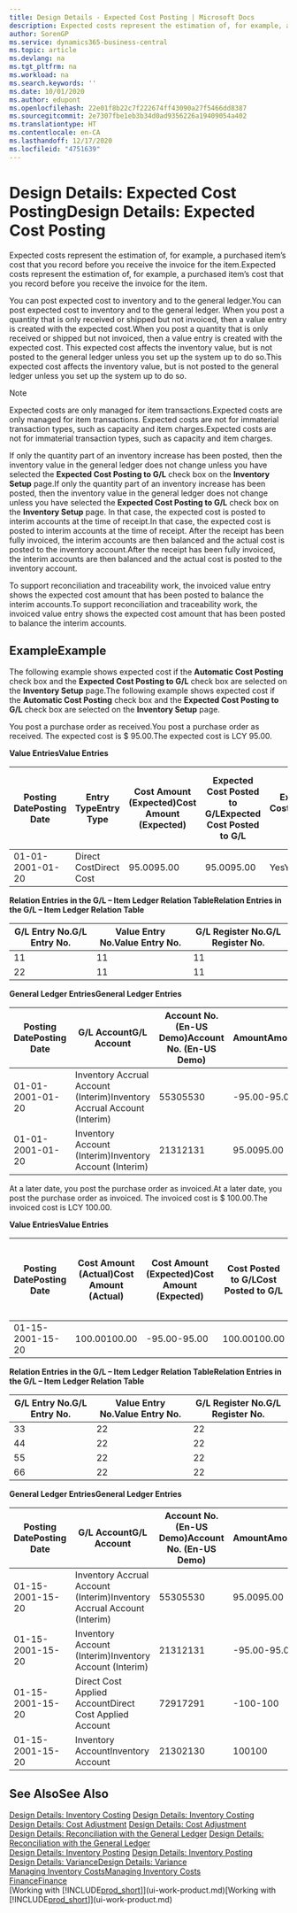 ```yaml
---
title: Design Details - Expected Cost Posting | Microsoft Docs
description: Expected costs represent the estimation of, for example, a purchased item’s cost that you record before you receive the invoice for the item.
author: SorenGP
ms.service: dynamics365-business-central
ms.topic: article
ms.devlang: na
ms.tgt_pltfrm: na
ms.workload: na
ms.search.keywords: ''
ms.date: 10/01/2020
ms.author: edupont
ms.openlocfilehash: 22e01f8b22c7f222674ff43090a27f5466dd8387
ms.sourcegitcommit: 2e7307fbe1eb3b34d0ad9356226a19409054a402
ms.translationtype: HT
ms.contentlocale: en-CA
ms.lasthandoff: 12/17/2020
ms.locfileid: "4751639"
---
```

# <a name="design-details-expected-cost-posting"></a><span data-ttu-id="e730b-103">Design Details: Expected Cost Posting</span><span class="sxs-lookup"><span data-stu-id="e730b-103">Design Details: Expected Cost Posting</span></span>
<span data-ttu-id="e730b-104">Expected costs represent the estimation of, for example, a purchased item’s cost that you record before you receive the invoice for the item.</span><span class="sxs-lookup"><span data-stu-id="e730b-104">Expected costs represent the estimation of, for example, a purchased item’s cost that you record before you receive the invoice for the item.</span></span>  

 <span data-ttu-id="e730b-105">You can post expected cost to inventory and to the general ledger.</span><span class="sxs-lookup"><span data-stu-id="e730b-105">You can post expected cost to inventory and to the general ledger.</span></span> <span data-ttu-id="e730b-106">When you post a quantity that is only received or shipped but not invoiced, then a value entry is created with the expected cost.</span><span class="sxs-lookup"><span data-stu-id="e730b-106">When you post a quantity that is only received or shipped but not invoiced, then a value entry is created with the expected cost.</span></span> <span data-ttu-id="e730b-107">This expected cost affects the inventory value, but is not posted to the general ledger unless you set up the system up to do so.</span><span class="sxs-lookup"><span data-stu-id="e730b-107">This expected cost affects the inventory value, but is not posted to the general ledger unless you set up the system up to do so.</span></span>  

> [!NOTE]  
>  <span data-ttu-id="e730b-108">Expected costs are only managed for item transactions.</span><span class="sxs-lookup"><span data-stu-id="e730b-108">Expected costs are only managed for item transactions.</span></span> <span data-ttu-id="e730b-109">Expected costs are not for immaterial transaction types, such as capacity and item charges.</span><span class="sxs-lookup"><span data-stu-id="e730b-109">Expected costs are not for immaterial transaction types, such as capacity and item charges.</span></span>  

 <span data-ttu-id="e730b-110">If only the quantity part of an inventory increase has been posted, then the inventory value in the general ledger does not change unless you have selected the **Expected Cost Posting to G/L** check box on the **Inventory Setup** page.</span><span class="sxs-lookup"><span data-stu-id="e730b-110">If only the quantity part of an inventory increase has been posted, then the inventory value in the general ledger does not change unless you have selected the **Expected Cost Posting to G/L** check box on the **Inventory Setup** page.</span></span> <span data-ttu-id="e730b-111">In that case, the expected cost is posted to interim accounts at the time of receipt.</span><span class="sxs-lookup"><span data-stu-id="e730b-111">In that case, the expected cost is posted to interim accounts at the time of receipt.</span></span> <span data-ttu-id="e730b-112">After the receipt has been fully invoiced, the interim accounts are then balanced and the actual cost is posted to the inventory account.</span><span class="sxs-lookup"><span data-stu-id="e730b-112">After the receipt has been fully invoiced, the interim accounts are then balanced and the actual cost is posted to the inventory account.</span></span>  

 <span data-ttu-id="e730b-113">To support reconciliation and traceability work, the invoiced value entry shows the expected cost amount that has been posted to balance the interim accounts.</span><span class="sxs-lookup"><span data-stu-id="e730b-113">To support reconciliation and traceability work, the invoiced value entry shows the expected cost amount that has been posted to balance the interim accounts.</span></span>  

## <a name="example"></a><span data-ttu-id="e730b-114">Example</span><span class="sxs-lookup"><span data-stu-id="e730b-114">Example</span></span>  
 <span data-ttu-id="e730b-115">The following example shows expected cost if the **Automatic Cost Posting** check box and the **Expected Cost Posting to G/L** check box are selected on the **Inventory Setup** page.</span><span class="sxs-lookup"><span data-stu-id="e730b-115">The following example shows expected cost if the **Automatic Cost Posting** check box and the **Expected Cost Posting to G/L** check box are selected on the **Inventory Setup** page.</span></span>  

 <span data-ttu-id="e730b-116">You post a purchase order as received.</span><span class="sxs-lookup"><span data-stu-id="e730b-116">You post a purchase order as received.</span></span> <span data-ttu-id="e730b-117">The expected cost is $ 95.00.</span><span class="sxs-lookup"><span data-stu-id="e730b-117">The expected cost is LCY 95.00.</span></span>  

 <span data-ttu-id="e730b-118">**Value Entries**</span><span class="sxs-lookup"><span data-stu-id="e730b-118">**Value Entries**</span></span>  

|<span data-ttu-id="e730b-119">Posting Date</span><span class="sxs-lookup"><span data-stu-id="e730b-119">Posting Date</span></span>|<span data-ttu-id="e730b-120">Entry Type</span><span class="sxs-lookup"><span data-stu-id="e730b-120">Entry Type</span></span>|<span data-ttu-id="e730b-121">Cost Amount (Expected)</span><span class="sxs-lookup"><span data-stu-id="e730b-121">Cost Amount (Expected)</span></span>|<span data-ttu-id="e730b-122">Expected Cost Posted to G/L</span><span class="sxs-lookup"><span data-stu-id="e730b-122">Expected Cost Posted to G/L</span></span>|<span data-ttu-id="e730b-123">Expected Cost</span><span class="sxs-lookup"><span data-stu-id="e730b-123">Expected Cost</span></span>|<span data-ttu-id="e730b-124">Item Ledger Entry No.</span><span class="sxs-lookup"><span data-stu-id="e730b-124">Item Ledger Entry No.</span></span>|<span data-ttu-id="e730b-125">Entry No.</span><span class="sxs-lookup"><span data-stu-id="e730b-125">Entry No.</span></span>|  
|------------------|----------------|------------------------------|----------------------------------|-------------------|---------------------------|---------------|  
|<span data-ttu-id="e730b-126">01-01-20</span><span class="sxs-lookup"><span data-stu-id="e730b-126">01-01-20</span></span>|<span data-ttu-id="e730b-127">Direct Cost</span><span class="sxs-lookup"><span data-stu-id="e730b-127">Direct Cost</span></span>|<span data-ttu-id="e730b-128">95.00</span><span class="sxs-lookup"><span data-stu-id="e730b-128">95.00</span></span>|<span data-ttu-id="e730b-129">95.00</span><span class="sxs-lookup"><span data-stu-id="e730b-129">95.00</span></span>|<span data-ttu-id="e730b-130">Yes</span><span class="sxs-lookup"><span data-stu-id="e730b-130">Yes</span></span>|<span data-ttu-id="e730b-131">1</span><span class="sxs-lookup"><span data-stu-id="e730b-131">1</span></span>|<span data-ttu-id="e730b-132">1</span><span class="sxs-lookup"><span data-stu-id="e730b-132">1</span></span>|  

 <span data-ttu-id="e730b-133">**Relation Entries in the G/L – Item Ledger Relation Table**</span><span class="sxs-lookup"><span data-stu-id="e730b-133">**Relation Entries in the G/L – Item Ledger Relation Table**</span></span>  

|<span data-ttu-id="e730b-134">G/L Entry No.</span><span class="sxs-lookup"><span data-stu-id="e730b-134">G/L Entry No.</span></span>|<span data-ttu-id="e730b-135">Value Entry No.</span><span class="sxs-lookup"><span data-stu-id="e730b-135">Value Entry No.</span></span>|<span data-ttu-id="e730b-136">G/L Register No.</span><span class="sxs-lookup"><span data-stu-id="e730b-136">G/L Register No.</span></span>|  
|--------------------|---------------------|-----------------------|  
|<span data-ttu-id="e730b-137">1</span><span class="sxs-lookup"><span data-stu-id="e730b-137">1</span></span>|<span data-ttu-id="e730b-138">1</span><span class="sxs-lookup"><span data-stu-id="e730b-138">1</span></span>|<span data-ttu-id="e730b-139">1</span><span class="sxs-lookup"><span data-stu-id="e730b-139">1</span></span>|  
|<span data-ttu-id="e730b-140">2</span><span class="sxs-lookup"><span data-stu-id="e730b-140">2</span></span>|<span data-ttu-id="e730b-141">1</span><span class="sxs-lookup"><span data-stu-id="e730b-141">1</span></span>|<span data-ttu-id="e730b-142">1</span><span class="sxs-lookup"><span data-stu-id="e730b-142">1</span></span>|  

 <span data-ttu-id="e730b-143">**General Ledger Entries**</span><span class="sxs-lookup"><span data-stu-id="e730b-143">**General Ledger Entries**</span></span>  

|<span data-ttu-id="e730b-144">Posting Date</span><span class="sxs-lookup"><span data-stu-id="e730b-144">Posting Date</span></span>|<span data-ttu-id="e730b-145">G/L Account</span><span class="sxs-lookup"><span data-stu-id="e730b-145">G/L Account</span></span>|<span data-ttu-id="e730b-146">Account No. (En-US Demo)</span><span class="sxs-lookup"><span data-stu-id="e730b-146">Account No. (En-US Demo)</span></span>|<span data-ttu-id="e730b-147">Amount</span><span class="sxs-lookup"><span data-stu-id="e730b-147">Amount</span></span>|<span data-ttu-id="e730b-148">Entry No.</span><span class="sxs-lookup"><span data-stu-id="e730b-148">Entry No.</span></span>|  
|------------------|------------------|---------------------------------|------------|---------------|  
|<span data-ttu-id="e730b-149">01-01-20</span><span class="sxs-lookup"><span data-stu-id="e730b-149">01-01-20</span></span>|<span data-ttu-id="e730b-150">Inventory Accrual Account (Interim)</span><span class="sxs-lookup"><span data-stu-id="e730b-150">Inventory Accrual Account (Interim)</span></span>|<span data-ttu-id="e730b-151">5530</span><span class="sxs-lookup"><span data-stu-id="e730b-151">5530</span></span>|<span data-ttu-id="e730b-152">-95.00</span><span class="sxs-lookup"><span data-stu-id="e730b-152">-95.00</span></span>|<span data-ttu-id="e730b-153">2</span><span class="sxs-lookup"><span data-stu-id="e730b-153">2</span></span>|  
|<span data-ttu-id="e730b-154">01-01-20</span><span class="sxs-lookup"><span data-stu-id="e730b-154">01-01-20</span></span>|<span data-ttu-id="e730b-155">Inventory Account (Interim)</span><span class="sxs-lookup"><span data-stu-id="e730b-155">Inventory Account (Interim)</span></span>|<span data-ttu-id="e730b-156">2131</span><span class="sxs-lookup"><span data-stu-id="e730b-156">2131</span></span>|<span data-ttu-id="e730b-157">95.00</span><span class="sxs-lookup"><span data-stu-id="e730b-157">95.00</span></span>|<span data-ttu-id="e730b-158">1</span><span class="sxs-lookup"><span data-stu-id="e730b-158">1</span></span>|  

 <span data-ttu-id="e730b-159">At a later date, you post the purchase order as invoiced.</span><span class="sxs-lookup"><span data-stu-id="e730b-159">At a later date, you post the purchase order as invoiced.</span></span> <span data-ttu-id="e730b-160">The invoiced cost is $ 100.00.</span><span class="sxs-lookup"><span data-stu-id="e730b-160">The invoiced cost is LCY 100.00.</span></span>  

 <span data-ttu-id="e730b-161">**Value Entries**</span><span class="sxs-lookup"><span data-stu-id="e730b-161">**Value Entries**</span></span>  

|<span data-ttu-id="e730b-162">Posting Date</span><span class="sxs-lookup"><span data-stu-id="e730b-162">Posting Date</span></span>|<span data-ttu-id="e730b-163">Cost Amount (Actual)</span><span class="sxs-lookup"><span data-stu-id="e730b-163">Cost Amount (Actual)</span></span>|<span data-ttu-id="e730b-164">Cost Amount (Expected)</span><span class="sxs-lookup"><span data-stu-id="e730b-164">Cost Amount (Expected)</span></span>|<span data-ttu-id="e730b-165">Cost Posted to G/L</span><span class="sxs-lookup"><span data-stu-id="e730b-165">Cost Posted to G/L</span></span>|<span data-ttu-id="e730b-166">Expected Cost</span><span class="sxs-lookup"><span data-stu-id="e730b-166">Expected Cost</span></span>|<span data-ttu-id="e730b-167">Item Ledger Entry No.</span><span class="sxs-lookup"><span data-stu-id="e730b-167">Item Ledger Entry No.</span></span>|<span data-ttu-id="e730b-168">Entry No.</span><span class="sxs-lookup"><span data-stu-id="e730b-168">Entry No.</span></span>|  
|------------------|----------------------------|------------------------------|-------------------------|-------------------|---------------------------|---------------|  
|<span data-ttu-id="e730b-169">01-15-20</span><span class="sxs-lookup"><span data-stu-id="e730b-169">01-15-20</span></span>|<span data-ttu-id="e730b-170">100.00</span><span class="sxs-lookup"><span data-stu-id="e730b-170">100.00</span></span>|<span data-ttu-id="e730b-171">-95.00</span><span class="sxs-lookup"><span data-stu-id="e730b-171">-95.00</span></span>|<span data-ttu-id="e730b-172">100.00</span><span class="sxs-lookup"><span data-stu-id="e730b-172">100.00</span></span>|<span data-ttu-id="e730b-173">No</span><span class="sxs-lookup"><span data-stu-id="e730b-173">No</span></span>|<span data-ttu-id="e730b-174">1</span><span class="sxs-lookup"><span data-stu-id="e730b-174">1</span></span>|<span data-ttu-id="e730b-175">2</span><span class="sxs-lookup"><span data-stu-id="e730b-175">2</span></span>|  

 <span data-ttu-id="e730b-176">**Relation Entries in the G/L – Item Ledger Relation Table**</span><span class="sxs-lookup"><span data-stu-id="e730b-176">**Relation Entries in the G/L – Item Ledger Relation Table**</span></span>  

|<span data-ttu-id="e730b-177">G/L Entry No.</span><span class="sxs-lookup"><span data-stu-id="e730b-177">G/L Entry No.</span></span>|<span data-ttu-id="e730b-178">Value Entry No.</span><span class="sxs-lookup"><span data-stu-id="e730b-178">Value Entry No.</span></span>|<span data-ttu-id="e730b-179">G/L Register No.</span><span class="sxs-lookup"><span data-stu-id="e730b-179">G/L Register No.</span></span>|  
|--------------------|---------------------|-----------------------|  
|<span data-ttu-id="e730b-180">3</span><span class="sxs-lookup"><span data-stu-id="e730b-180">3</span></span>|<span data-ttu-id="e730b-181">2</span><span class="sxs-lookup"><span data-stu-id="e730b-181">2</span></span>|<span data-ttu-id="e730b-182">2</span><span class="sxs-lookup"><span data-stu-id="e730b-182">2</span></span>|  
|<span data-ttu-id="e730b-183">4</span><span class="sxs-lookup"><span data-stu-id="e730b-183">4</span></span>|<span data-ttu-id="e730b-184">2</span><span class="sxs-lookup"><span data-stu-id="e730b-184">2</span></span>|<span data-ttu-id="e730b-185">2</span><span class="sxs-lookup"><span data-stu-id="e730b-185">2</span></span>|  
|<span data-ttu-id="e730b-186">5</span><span class="sxs-lookup"><span data-stu-id="e730b-186">5</span></span>|<span data-ttu-id="e730b-187">2</span><span class="sxs-lookup"><span data-stu-id="e730b-187">2</span></span>|<span data-ttu-id="e730b-188">2</span><span class="sxs-lookup"><span data-stu-id="e730b-188">2</span></span>|  
|<span data-ttu-id="e730b-189">6</span><span class="sxs-lookup"><span data-stu-id="e730b-189">6</span></span>|<span data-ttu-id="e730b-190">2</span><span class="sxs-lookup"><span data-stu-id="e730b-190">2</span></span>|<span data-ttu-id="e730b-191">2</span><span class="sxs-lookup"><span data-stu-id="e730b-191">2</span></span>|  

 <span data-ttu-id="e730b-192">**General Ledger Entries**</span><span class="sxs-lookup"><span data-stu-id="e730b-192">**General Ledger Entries**</span></span>  

|<span data-ttu-id="e730b-193">Posting Date</span><span class="sxs-lookup"><span data-stu-id="e730b-193">Posting Date</span></span>|<span data-ttu-id="e730b-194">G/L Account</span><span class="sxs-lookup"><span data-stu-id="e730b-194">G/L Account</span></span>|<span data-ttu-id="e730b-195">Account No. (En-US Demo)</span><span class="sxs-lookup"><span data-stu-id="e730b-195">Account No. (En-US Demo)</span></span>|<span data-ttu-id="e730b-196">Amount</span><span class="sxs-lookup"><span data-stu-id="e730b-196">Amount</span></span>|<span data-ttu-id="e730b-197">Entry No.</span><span class="sxs-lookup"><span data-stu-id="e730b-197">Entry No.</span></span>|  
|------------------|------------------|---------------------------------|------------|---------------|  
|<span data-ttu-id="e730b-198">01-15-20</span><span class="sxs-lookup"><span data-stu-id="e730b-198">01-15-20</span></span>|<span data-ttu-id="e730b-199">Inventory Accrual Account (Interim)</span><span class="sxs-lookup"><span data-stu-id="e730b-199">Inventory Accrual Account (Interim)</span></span>|<span data-ttu-id="e730b-200">5530</span><span class="sxs-lookup"><span data-stu-id="e730b-200">5530</span></span>|<span data-ttu-id="e730b-201">95.00</span><span class="sxs-lookup"><span data-stu-id="e730b-201">95.00</span></span>|<span data-ttu-id="e730b-202">4</span><span class="sxs-lookup"><span data-stu-id="e730b-202">4</span></span>|  
|<span data-ttu-id="e730b-203">01-15-20</span><span class="sxs-lookup"><span data-stu-id="e730b-203">01-15-20</span></span>|<span data-ttu-id="e730b-204">Inventory Account (Interim)</span><span class="sxs-lookup"><span data-stu-id="e730b-204">Inventory Account (Interim)</span></span>|<span data-ttu-id="e730b-205">2131</span><span class="sxs-lookup"><span data-stu-id="e730b-205">2131</span></span>|<span data-ttu-id="e730b-206">-95.00</span><span class="sxs-lookup"><span data-stu-id="e730b-206">-95.00</span></span>|<span data-ttu-id="e730b-207">3</span><span class="sxs-lookup"><span data-stu-id="e730b-207">3</span></span>|  
|<span data-ttu-id="e730b-208">01-15-20</span><span class="sxs-lookup"><span data-stu-id="e730b-208">01-15-20</span></span>|<span data-ttu-id="e730b-209">Direct Cost Applied Account</span><span class="sxs-lookup"><span data-stu-id="e730b-209">Direct Cost Applied Account</span></span>|<span data-ttu-id="e730b-210">7291</span><span class="sxs-lookup"><span data-stu-id="e730b-210">7291</span></span>|<span data-ttu-id="e730b-211">-100</span><span class="sxs-lookup"><span data-stu-id="e730b-211">-100</span></span>|<span data-ttu-id="e730b-212">6</span><span class="sxs-lookup"><span data-stu-id="e730b-212">6</span></span>|  
|<span data-ttu-id="e730b-213">01-15-20</span><span class="sxs-lookup"><span data-stu-id="e730b-213">01-15-20</span></span>|<span data-ttu-id="e730b-214">Inventory Account</span><span class="sxs-lookup"><span data-stu-id="e730b-214">Inventory Account</span></span>|<span data-ttu-id="e730b-215">2130</span><span class="sxs-lookup"><span data-stu-id="e730b-215">2130</span></span>|<span data-ttu-id="e730b-216">100</span><span class="sxs-lookup"><span data-stu-id="e730b-216">100</span></span>|<span data-ttu-id="e730b-217">5</span><span class="sxs-lookup"><span data-stu-id="e730b-217">5</span></span>|  

## <a name="see-also"></a><span data-ttu-id="e730b-218">See Also</span><span class="sxs-lookup"><span data-stu-id="e730b-218">See Also</span></span>
 <span data-ttu-id="e730b-219">[Design Details: Inventory Costing](design-details-inventory-costing.md) </span><span class="sxs-lookup"><span data-stu-id="e730b-219">[Design Details: Inventory Costing](design-details-inventory-costing.md) </span></span>  
 <span data-ttu-id="e730b-220">[Design Details: Cost Adjustment](design-details-cost-adjustment.md) </span><span class="sxs-lookup"><span data-stu-id="e730b-220">[Design Details: Cost Adjustment](design-details-cost-adjustment.md) </span></span>  
 <span data-ttu-id="e730b-221">[Design Details: Reconciliation with the General Ledger](design-details-reconciliation-with-the-general-ledger.md) </span><span class="sxs-lookup"><span data-stu-id="e730b-221">[Design Details: Reconciliation with the General Ledger](design-details-reconciliation-with-the-general-ledger.md) </span></span>  
 <span data-ttu-id="e730b-222">[Design Details: Inventory Posting](design-details-inventory-posting.md) </span><span class="sxs-lookup"><span data-stu-id="e730b-222">[Design Details: Inventory Posting](design-details-inventory-posting.md) </span></span>  
 [<span data-ttu-id="e730b-223">Design Details: Variance</span><span class="sxs-lookup"><span data-stu-id="e730b-223">Design Details: Variance</span></span>](design-details-variance.md)  
 [<span data-ttu-id="e730b-224">Managing Inventory Costs</span><span class="sxs-lookup"><span data-stu-id="e730b-224">Managing Inventory Costs</span></span>](finance-manage-inventory-costs.md)  
 [<span data-ttu-id="e730b-225">Finance</span><span class="sxs-lookup"><span data-stu-id="e730b-225">Finance</span></span>](finance.md)  
 <span data-ttu-id="e730b-226">[Working with [!INCLUDE[prod_short](includes/prod_short.md)]](ui-work-product.md)</span><span class="sxs-lookup"><span data-stu-id="e730b-226">[Working with [!INCLUDE[prod_short](includes/prod_short.md)]](ui-work-product.md)</span></span>
